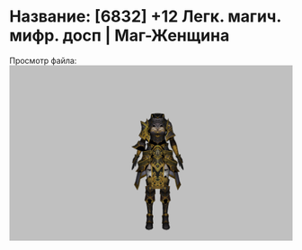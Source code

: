# Название: [6832] +12 Легк. магич. мифр. досп | Маг-Женщина

Просмотр файла:
![p050023.png](p050023.png)